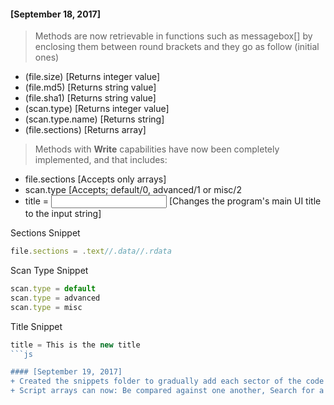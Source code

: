 #### [September 18, 2017]
> Methods are now retrievable in functions such as messagebox[] by enclosing them between round brackets and they go as follow (initial ones)
+ (file.size) [Returns integer value]
+ (file.md5) [Returns string value]
+ (file.sha1) [Returns string value]
+ (scan.type) [Returns integer value]
+ (scan.type.name) [Returns string]
+ (file.sections) [Returns array]

> Methods with **Write** capabilities have now been completely implemented, and that includes:
+ file.sections [Accepts only arrays]
+ scan.type [Accepts; default/0, advanced/1 or misc/2
+ title = <input> [Changes the program's main UI title to the input string]

Sections Snippet
```js
file.sections = .text//.data//.rdata
```

Scan Type Snippet
```js
scan.type = default
scan.type = advanced
scan.type = misc
```
Title Snippet
```js
title = This is the new title
```js

#### [September 19, 2017]
+ Created the snippets folder to gradually add each sector of the code
+ Script arrays can now: Be compared against one another, Search for a value in them, Return all common values between two arrays.
